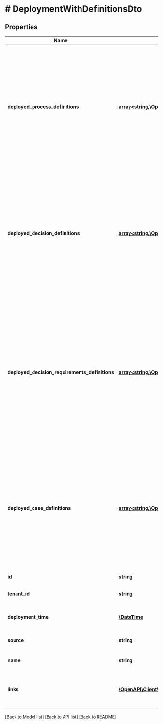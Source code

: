 # # DeploymentWithDefinitionsDto

## Properties

Name | Type | Description | Notes
------------ | ------------- | ------------- | -------------
**deployed_process_definitions** | [**array<string,\OpenAPI\Client\Model\ProcessDefinitionDto>**](ProcessDefinitionDto.md) | A JSON Object containing a property for each of the process definitions, which are successfully deployed with that deployment. The key is the process definition id, the value is a JSON Object corresponding to the process definition. | [optional]
**deployed_decision_definitions** | [**array<string,\OpenAPI\Client\Model\DecisionDefinitionDto>**](DecisionDefinitionDto.md) | A JSON Object containing a property for each of the decision definitions, which are successfully deployed with that deployment. The key is the decision definition id, the value is a JSON Object corresponding to the decision definition. | [optional]
**deployed_decision_requirements_definitions** | [**array<string,\OpenAPI\Client\Model\DecisionRequirementsDefinitionDto>**](DecisionRequirementsDefinitionDto.md) | A JSON Object containing a property for each of the decision requirements definitions, which are successfully deployed with that deployment. The key is the decision requirements definition id, the value is a JSON Object corresponding to the decision requirements definition. | [optional]
**deployed_case_definitions** | [**array<string,\OpenAPI\Client\Model\CaseDefinitionDto>**](CaseDefinitionDto.md) | A JSON Object containing a property for each of the case definitions, which are successfully deployed with that deployment. The key is the case definition id, the value is a JSON Object corresponding to the case definition. | [optional]
**id** | **string** | The id of the deployment. | [optional]
**tenant_id** | **string** | The tenant id of the deployment. | [optional]
**deployment_time** | [**\DateTime**](\DateTime.md) | The time when the deployment was created. | [optional]
**source** | **string** | The source of the deployment. | [optional]
**name** | **string** | The name of the deployment. | [optional]
**links** | [**\OpenAPI\Client\Model\AtomLink[]**](AtomLink.md) | The links associated to this resource, with &#x60;method&#x60;, &#x60;href&#x60; and &#x60;rel&#x60;. | [optional]

[[Back to Model list]](../../README.md#models) [[Back to API list]](../../README.md#endpoints) [[Back to README]](../../README.md)

